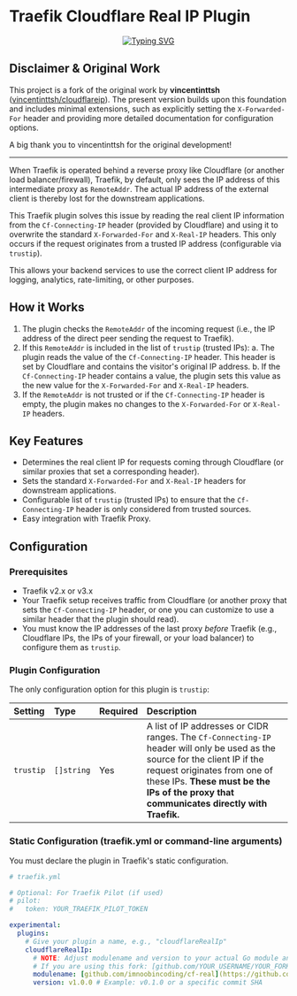 # Traefik Cloudflare Real IP Plugin

<p align="center">
  <a href="https://git.io/typing-svg"><img src="https://readme-typing-svg.demolab.com?font=Fira+Code&weight=600&size=28&pause=1000&color=F77F00&width=435&lines=CLoudflare+Real+IP+Plugin;Get+the+True+Client;+IP+in+Traefik" alt="Typing SVG" /></a>
</p>

## Disclaimer & Original Work

This project is a fork of the original work by **vincentinttsh** ([vincentinttsh/cloudflareip](https://github.com/vincentinttsh/cloudflareip)).
The present version builds upon this foundation and includes minimal extensions, such as explicitly setting the `X-Forwarded-For` header and providing more detailed documentation for configuration options.

A big thank you to vincentinttsh for the original development!

---

When Traefik is operated behind a reverse proxy like Cloudflare (or another load balancer/firewall), Traefik, by default, only sees the IP address of this intermediate proxy as `RemoteAddr`. The actual IP address of the external client is thereby lost for the downstream applications.

This Traefik plugin solves this issue by reading the real client IP information from the `Cf-Connecting-IP` header (provided by Cloudflare) and using it to overwrite the standard `X-Forwarded-For` and `X-Real-IP` headers. This only occurs if the request originates from a trusted IP address (configurable via `trustip`).

This allows your backend services to use the correct client IP address for logging, analytics, rate-limiting, or other purposes.

## How it Works

1.  The plugin checks the `RemoteAddr` of the incoming request (i.e., the IP address of the direct peer sending the request to Traefik).
2.  If this `RemoteAddr` is included in the list of `trustip` (trusted IPs):
    a.  The plugin reads the value of the `Cf-Connecting-IP` header. This header is set by Cloudflare and contains the visitor's original IP address.
    b.  If the `Cf-Connecting-IP` header contains a value, the plugin sets this value as the new value for the `X-Forwarded-For` and `X-Real-IP` headers.
3.  If the `RemoteAddr` is not trusted or if the `Cf-Connecting-IP` header is empty, the plugin makes no changes to the `X-Forwarded-For` or `X-Real-IP` headers.

## Key Features

* Determines the real client IP for requests coming through Cloudflare (or similar proxies that set a corresponding header).
* Sets the standard `X-Forwarded-For` and `X-Real-IP` headers for downstream applications.
* Configurable list of `trustip` (trusted IPs) to ensure that the `Cf-Connecting-IP` header is only considered from trusted sources.
* Easy integration with Traefik Proxy.

## Configuration

### Prerequisites

* Traefik v2.x or v3.x
* Your Traefik setup receives traffic from Cloudflare (or another proxy that sets the `Cf-Connecting-IP` header, or one you can customize to use a similar header that the plugin should read).
* You must know the IP addresses of the last proxy *before* Traefik (e.g., Cloudflare IPs, the IPs of your firewall, or your load balancer) to configure them as `trustip`.

### Plugin Configuration

The only configuration option for this plugin is `trustip`:

| Setting   | Type       | Required | Description                                                                                                                                                                                                                            |
| :-------- | :--------- | :------- | :------------------------------------------------------------------------------------------------------------------------------------------------------------------------------------------------------------------------------------- |
| `trustip` | `[]string` | Yes      | A list of IP addresses or CIDR ranges. The `Cf-Connecting-IP` header will only be used as the source for the client IP if the request originates from one of these IPs. **These must be the IPs of the proxy that communicates directly with Traefik.** |

### Static Configuration (traefik.yml or command-line arguments)

You must declare the plugin in Traefik's static configuration.

```yaml
# traefik.yml

# Optional: For Traefik Pilot (if used)
# pilot:
#   token: YOUR_TRAEFIK_PILOT_TOKEN

experimental:
  plugins:
    # Give your plugin a name, e.g., "cloudflareRealIp"
    cloudflareRealIp:
      # NOTE: Adjust modulename and version to your actual Go module and version
      # If you are using this fork: [github.com/YOUR_USERNAME/YOUR_FORK_NAME](https://github.com/YOUR_USERNAME/YOUR_FORK_NAME)
      modulename: [github.com/imnoobincoding/cf-real](https://github.com/imnoobincoding/cf-real)
      version: v1.0.0 # Example: v0.1.0 or a specific commit SHA
```